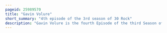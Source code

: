 ```yaml
---
pageid: 25989570
title: "Gavin Volure"
short_summary: "4th episode of the 3rd season of 30 Rock"
description: "Gavin Volure is the fourth Episode of the third Season of the american Television Comedy Series 30 Rock and the 40th overall Episode of the Series. It was written by co-executive Producer John Riggi and directed by Gail Mancuso. The Episode first aired on november 20 2008 on Nbc in the united States. Guest stars in this Episode include John Mcenroe, Steve Martin, and Bobb' E J. Thompson."
---
```

